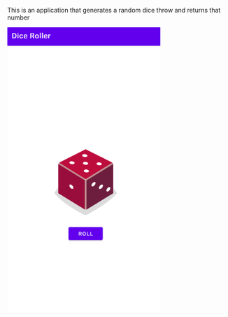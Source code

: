 <p> This is an application that generates a random dice throw and returns that number </p>
<img src="https://github.com/kkkkkabir/Android_projects/blob/master/Images/dicerollerSS.png" width=350 height=650></img>
